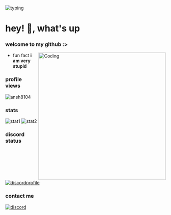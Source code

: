 ![typing](https://readme-typing-svg.herokuapp.com?font=cascade&color=EEEEEE&background=111111&center=true&vCenter=true&height=100&duration=2500&pause=500&lines=yo!;my+name+is+ansh.;also+known+as+zyroc.)

<h1 align="left">hey! 👋, what's up</h1>
<h3 align="left">welcome to my github :></h3>
<img align="right" alt="Coding" width="400" src="https://media.tenor.com/fRSgQqjsltwAAAAC/niko-oneshot.gif">

- fun fact **i am very stupid**

### profile views
<p align="left"> <img src="https://komarev.com/ghpvc/?username=ansh8104&label=Profile%20views&color=0e75b6&style=flat" alt="ansh8104" /> </p>

### stats
![stat1](https://github-readme-streak-stats.herokuapp.com?user=ansh8104&theme=dark&show_icons=true&locale=en&layout=compact&hide_border=true)
![stat2](https://github-readme-stats.vercel.app/api?username=ansh8104&theme=dark&show_icons=true&locale=en&layout=compact&hide_border=true)

### discord status
[![discordprofile](https://lanyard.cnrad.dev/api/933571572386652170)](https://discord.com/users/933571572386652170)

### contact me
[![discord](https://img.shields.io/badge/discord-@anshwho-8A2BE2?style=flat-square)](https://discord.com)
